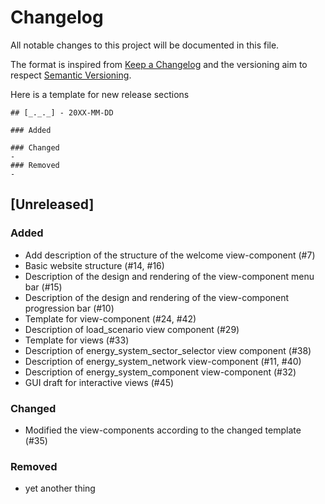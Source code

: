 # Changelog
All notable changes to this project will be documented in this file.

The format is inspired from [Keep a Changelog](http://keepachangelog.com/en/1.0.0/)
and the versioning aim to respect [Semantic Versioning](http://semver.org/spec/v2.0.0.html).

Here is a template for new release sections

```
## [_._._] - 20XX-MM-DD

### Added

### Changed
-
### Removed
-
```
## [Unreleased]

### Added
- Add description of the structure of the welcome view-component (#7)
- Basic website structure (#14, #16)
- Description of the design and rendering of the view-component menu bar (#15)
- Description of the design and rendering of the view-component progression bar (#10)
- Template for view-component (#24, #42)
- Description of load_scenario view component (#29)
- Template for views (#33)
- Description of energy_system_sector_selector view component (#38)
- Description of energy_system_network view-component (#11, #40)
- Description of energy_system_component view-component (#32)
- GUI draft for interactive views (#45)

### Changed
- Modified the view-components according to the changed template (#35)

### Removed
- yet another thing

